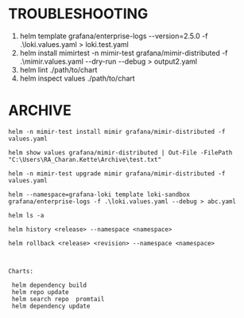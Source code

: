 # TROUBLESHOOTING

1. helm template grafana/enterprise-logs --version=2.5.0 -f .\loki.values.yaml > loki.test.yaml
2. helm install mimirtest -n mimir-test grafana/mimir-distributed -f .\mimir.values.yaml --dry-run --debug > output2.yaml
3. helm lint ./path/to/chart
4. helm inspect values ./path/to/chart

# ARCHIVE

``` helm
helm -n mimir-test install mimir grafana/mimir-distributed -f values.yaml

helm show values grafana/mimir-distributed | Out-File -FilePath "C:\Users\RA_Charan.Kette\Archive\test.txt"

helm -n mimir-test upgrade mimir grafana/mimir-distributed -f values.yaml

helm --namespace=grafana-loki template loki-sandbox grafana/enterprise-logs -f .\loki.values.yaml --debug > abc.yaml

helm ls -a

helm history <release> --namespace <namespace>

helm rollback <release> <revision> --namespace <namespace>



Charts:

 helm dependency build
 helm repo update
 helm search repo  promtail
 helm dependency update

```
